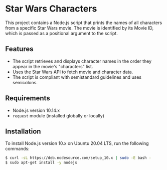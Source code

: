 # Star Wars Characters

This project contains a Node.js script that prints the names of all characters from a specific Star Wars movie. The movie is identified by its Movie ID, which is passed as a positional argument to the script.

## Features

- The script retrieves and displays character names in the order they appear in the movie's "characters" list.
- Uses the Star Wars API to fetch movie and character data.
- The script is compliant with semistandard guidelines and uses semicolons.

## Requirements

- Node.js version 10.14.x
- `request` module (installed globally or locally)

## Installation

To install Node.js version 10.x on Ubuntu 20.04 LTS, run the following commands:

```bash
$ curl -sL https://deb.nodesource.com/setup_10.x | sudo -E bash -
$ sudo apt-get install -y nodejs
